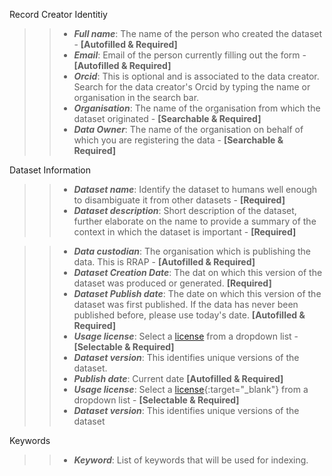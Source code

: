 Record Creator Identitiy  
>>- **_Full name_**: The name of the person who created the dataset - **[Autofilled & Required]**<br>
>>- **_Email_**: Email of the person currently filling out the form - **[Autofilled & Required]**<br>
>>- **_Orcid_**: This is optional and is associated to the data creator. Search for the data creator's Orcid by typing the name or organisation in the search bar. <br>
>>- **_Organisation_**: The name of the organisation from which the dataset originated - **[Searchable & Required]**<br>
>>- **_Data Owner_**: The name of the organisation on behalf of which you are registering the data - **[Searchable & Required]**<br> 

Dataset Information  
>>- **_Dataset name_**: Identify the dataset to humans well enough to disambiguate it from other datasets - **[Required]**<br>
>>- **_Dataset description_**: Short description of the dataset, further elaborate on the name to provide a summary of the context in which the dataset is important - **[Required]**<br>

>>- **_Data custodian_**: The organisation which is publishing the data. This is RRAP - **[Autofilled & Required]**<br>
>>- **_Dataset Creation Date_**: The dat on which this version of the dataset was produced or generated. **[Required]**<br>
>>- **_Dataset Publish date_**: The date on which this version of the dataset was first published. If the data has never been published before, please use today's date. **[Autofilled & Required]**<br>
>>- **_Usage license_**: Select a [license](../licenses.md) from a dropdown list - **[Selectable & Required]**<br>
>>- **_Dataset version_**: This identifies unique versions of the dataset.<br>
>>- **_Publish date_**: Current date **[Autofilled & Required]**<br>
>>- **_Usage license_**: Select a [license](../licenses.md){:target="\_blank"} from a dropdown list - **[Selectable & Required]**<br>
>>- **_Dataset version_**: This identifies unique versions of the dataset<br>

Keywords  
>>- **_Keyword_**: List of keywords that will be used for indexing.<br>

